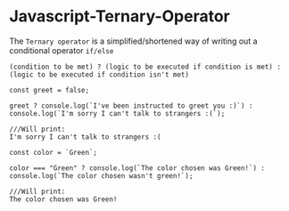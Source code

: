 # Javascript-Ternary-Operator

The `Ternary operator` is a simplified/shortened way of writing out a conditional operator `if/else`

`
(condition to be met) ? (logic to be executed if condition is met) : (logic to be executed if condition isn't met)
`

```
const greet = false;

greet ? console.log(`I've been instructed to greet you :)`) : console.log(`I'm sorry I can't talk to strangers :(`);

///Will print:
I'm sorry I can't talk to strangers :(
```

```
const color = `Green`;

color === "Green" ? console.log(`The color chosen was Green!`) : console.log(`The color chosen wasn't green!`);

///Will print:
The color chosen was Green!
```
